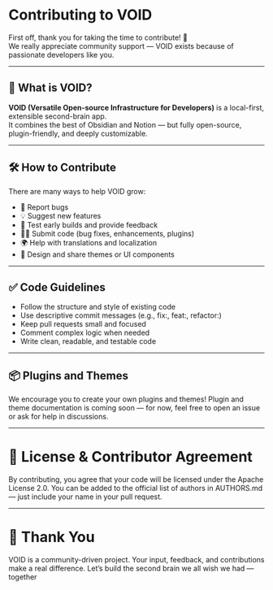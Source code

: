 # Contributing to VOID

First off, thank you for taking the time to contribute! 🙌  
We really appreciate community support — VOID exists because of passionate developers like you.

---

## 🧠 What is VOID?

**VOID (Versatile Open-source Infrastructure for Developers)** is a local-first, extensible second-brain app.  
It combines the best of Obsidian and Notion — but fully open-source, plugin-friendly, and deeply customizable.

---

## 🛠 How to Contribute

There are many ways to help VOID grow:

- 🐛 Report bugs
- 💡 Suggest new features
- 🧪 Test early builds and provide feedback
- 🧑‍💻 Submit code (bug fixes, enhancements, plugins)
- 🌍 Help with translations and localization
- 🎨 Design and share themes or UI components

---

## ✅ Code Guidelines
- Follow the structure and style of existing code
- Use descriptive commit messages (e.g., fix:, feat:, refactor:)
- Keep pull requests small and focused
- Comment complex logic when needed
- Write clean, readable, and testable code

---

## 📦 Plugins and Themes

We encourage you to create your own plugins and themes!
Plugin and theme documentation is coming soon — for now, feel free to open an issue or ask for help in discussions.

---

# 📄 License & Contributor Agreement

By contributing, you agree that your code will be licensed under the Apache License 2.0.
You can be added to the official list of authors in AUTHORS.md — just include your name in your pull request.

---

# 🙏 Thank You

VOID is a community-driven project. Your input, feedback, and contributions make a real difference.
Let’s build the second brain we all wish we had — together
